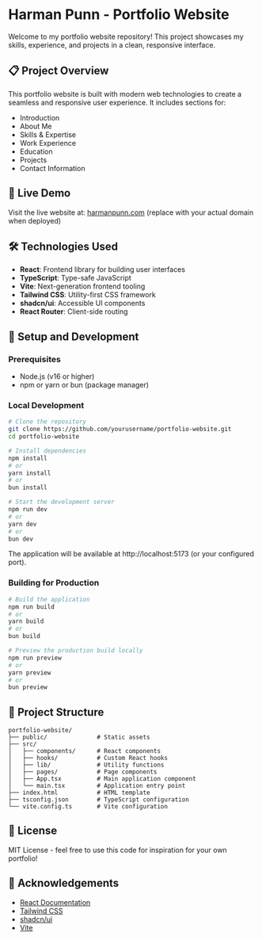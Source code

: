 
# Harman Punn - Portfolio Website

Welcome to my portfolio website repository! This project showcases my skills, experience, and projects in a clean, responsive interface.

## 📋 Project Overview

This portfolio website is built with modern web technologies to create a seamless and responsive user experience. It includes sections for:

- Introduction
- About Me
- Skills & Expertise
- Work Experience
- Education
- Projects
- Contact Information

## 🚀 Live Demo

Visit the live website at: [harmanpunn.com](https://harmanpunn.com) (replace with your actual domain when deployed)

## 🛠️ Technologies Used

- **React**: Frontend library for building user interfaces
- **TypeScript**: Type-safe JavaScript
- **Vite**: Next-generation frontend tooling
- **Tailwind CSS**: Utility-first CSS framework
- **shadcn/ui**: Accessible UI components
- **React Router**: Client-side routing

## 🧰 Setup and Development

### Prerequisites

- Node.js (v16 or higher)
- npm or yarn or bun (package manager)

### Local Development

```bash
# Clone the repository
git clone https://github.com/yourusername/portfolio-website.git
cd portfolio-website

# Install dependencies
npm install
# or
yarn install
# or
bun install

# Start the development server
npm run dev
# or
yarn dev
# or
bun dev
```

The application will be available at http://localhost:5173 (or your configured port).

### Building for Production

```bash
# Build the application
npm run build
# or
yarn build
# or
bun build

# Preview the production build locally
npm run preview
# or
yarn preview
# or
bun preview
```

## 📁 Project Structure

```
portfolio-website/
├── public/              # Static assets
├── src/
│   ├── components/      # React components
│   ├── hooks/           # Custom React hooks
│   ├── lib/             # Utility functions
│   ├── pages/           # Page components
│   ├── App.tsx          # Main application component
│   └── main.tsx         # Application entry point
├── index.html           # HTML template
├── tsconfig.json        # TypeScript configuration
└── vite.config.ts       # Vite configuration
```

## 📄 License

MIT License - feel free to use this code for inspiration for your own portfolio!

## 🙏 Acknowledgements

- [React Documentation](https://react.dev/)
- [Tailwind CSS](https://tailwindcss.com/)
- [shadcn/ui](https://ui.shadcn.com/)
- [Vite](https://vitejs.dev/)
